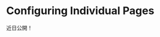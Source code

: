 # Configuring Individual Pages

近日公開！


<!-- After you've configured your Page Set, you can reconfigure some options at the individual page level, including options that weren't available when you initially created the page. Options selected here only affect the page you've selected; they don't affect other pages of the site. Many of these options are the same as those that configure the complete Page Set; See [Configuring Page Sets](./05-configuring-page-sets.md) for more information on those.

To configure an individual page, follow these steps:

1. Open the Product Menu and go to *Site Builder* &rarr; *Pages* under your site's menu. Alternatively, since Liferay DXP 7.3, you can click the (![icon-page-tree](../../../../icon-page-tree.png)) icon next to the Site name to open the Page Tree Menu.

1. Open the Actions menu (![Options](../../../../images/icon-options.png)) next to the page you want to configure and select &rarr; *Configure*. Alternatively, you can click the *Configure* icon on the top right of any page.

1. Update the settings under the [*General*](#general), [*SEO*](#seo), [*Look and Feel*](#look-and-feel), and [*Advanced*](#advanced) tabs with the new values. Note that the *Look and Feel* and *Advanced* tabs aren't available for Content Pages

  ```note::
    Many of the configuration field values are localizable. Click the language flag next to a localized field, select the desired flag for the localization, and provide the translation for the user's locale to translate the field.
  ```

1. Click *Save* to apply the updates to the page.

The available page settings are described in more detail below.

## General

The *General* tab lets you configure the basic information and the design for Widget Pages. You can change the *Name*, *Friendly URL*, and *Page Layout* (Widget Pages only).

**Name:** The title that appears in the browser's title bar, and how the page is identified in the navigation

**Hidden from Navigation Menu Widget:** Whether to include the page in the navigation.

**Friendly URL:** Defines the page's link. It's best practice to have the URL match the name of the Page, so you should update both fields at the same time.

**Inherit Changes:** Defines whether to inherit changes made to the Page Template. This option is only available for pages based on a Page Template, and it is enabled by default. See [Propagating Changes](./07-creating-a-page-template.md#propagating-changes) for more information.

**Page Layout (only available for Widget Pages):** For Widget Pages, you can select a Layout Template that defines droppable locations for widgets. Layout Templates define a number of sections with columns and rows. Widgets added to a section expand (or contract) horizontally to fill the space and can be stacked vertically.

![Setting a layout template for your page.](./configuring-individual-pages/images/01.png)

## SEO

The *SEO* tab provides categorization fields for organizing the page and Search Engine Optimization (SEO) fields for managing the indexing options for the page.

### Categorization

The *Categorization* section shows the categorization options. These tools help organize the page so users can find it through search and navigation. For more information on using tags and categories, see [Organizing Content with Tags and Categories](TODO).

### SEO

SEO provides several ways to optimize the data the page provides to an indexer that's crawling the page.

**HTML Title:** Sets the value of the `<title>` element for the page, which defines the document's title displayed in the browser's title bar or page's tab in the browser.

**Meta Tags:** Sets the meta information for the Site's description, keywords, and robots.

**Sitemap:** tells robots how frequently the page is updated and how it should be prioritized.

  * *Include:* Whether to include the page in the sitemap.

  * *Page Priority:* The priority of the page's URL relative to other URLs for the site. See the Sitemap Protocol's [`<priority>` tag](https://www.sitemaps.org/protocol.html#prioritydef) for more information.

  * *Change Frequency:* How frequently the page is likely to change. See the Sitemap Protocol's [`<changefreq>` tag](https://www.sitemaps.org/protocol.html#changefreqdef) for more information.

**Canonical URL:** Each asset (web content article, blog entry, etc.) has a unique URL. From the search engine's point of view, this makes your pages rank higher since any references to variations of a specific URL are considered references to the same page. You can also use a canonical URL. If the page is localized, you can set whether to generate canonical links by language. If you want to set some of these settings for the entire Site, you can specify them from the Sitemaps and Robots tabs of the Manage Site Settings dialog box (see below).

  * *Use Custom Canonical URL:* Whether to use a custom canonical URL for the page instead of using the System Settings configuration. Once enabled, enter your desired canonical URL in the field that appears. You can define a custom canonical URL for each language. If there's no value for a specific language, the canonical URL for that language is controlled by the global/instance-level setting.

  ![Enter the custom canonical URL that you want to use for the page.](./configuring-individual-pages/images/02.png)

You can also configure canonical URLs at the global and instance levels.

```note::
  Any custom canonical URLs set for individual pages take precedent over the global and instance level settings.
```

1. Open the Product Menu and go to *Control Panel* &rarr; *Configuration*

1. Click on the scope: *System Settings* or *Instance Settings*.

1. Go to *Pages* &rarr; *SEO* and choose one of these options in the *Canonical URL* menu:

  **Use Default Language URL (default):** When a user visits a page in any supported language, the default language's URL is used as the canonical URL.

  **Use Localized URL:** The page's localized URL is used as the canonical URL.

![You can also configure canonical URLs at the global and instance levels.](./configuring-individual-pages/images/03.png)

## Look and Feel

*Look and Feel* lets you set a page-specific theme. You can inherit what you already have configured for your [Page Set's Theme](./05-configuring-page-sets.md#look-and-feel), or you can define a theme per page. This section is available for Content Pages through the [*Look and Feel* menu](./03-content-page-elements.md#look-and-feel) of the Section Builder.

Follow these steps to manage the Theme for a page:

1. Click the radio button for *Define a specific look and feel for this page*.

1. Optionally click the *Change Current Theme* button to choose a different Theme.

1. Modify the available theme settings, color scheme(s), and CSS for the Theme and click *Save* to apply the changes to the page. See the [Configuring Page Sets](./05-configuring-page-sets.md#current-theme) for more information on the available settings for themes.

![You can define a specific look and feel for a page.](./configuring-individual-pages/images/04.png)

## Advanced

The *Advanced* tab contains options useful for specific cases. Some of these are the same as the options available at the Site or Page Set level, but *Custom Fields*, *Embedded Widgets*, and *Customization Settings* are unique to the individual page configuration.

```warning::
  The *Advanced* section contains powerful options that should only be used by those with a firm command of the technology, or they can have major unintended side effects. Proceed with caution.
```

### Advanced Section

*Query String:* Provides parameters to the page. This can be useful for web content templates.

*Target:* sets a target for the page so that it pops up in a particularly named window or appears in a frameset.

*Icon:* Sets an icon for the page that appears in the navigation menu.

### Custom Fields

*Custom Fields* lets you edit the custom fields you have configured for the *Page* resource. These are metadata about the page and can be anything you like, such as author or creation date. If you don't have any custom fields configured in your Site, this option doesn't appear. See [Custom Fields](TODO) for more information on creating Custom Fields.

### Embedded Widgets

This option only appears if you have embedded one or more widgets on the page.

Widgets can be embedded on a page via a web content template or Fragment. See [Adding Templates](TODO) for more information. You can embed a widget on a page layout or theme programmatically. See [Embedding Portlets in Themes](TODO) for more information.

### JavaScript

Code entered in the JavaScript editor is executed at the bottom of the page. Your page's JavaScript is most likely (and should be) included with the Theme. However, this may be a good place to quickly test JavaScript code on a page while not in production.

This configuration option is also available for Page Sets like Public Pages and Private Pages. See the [JavaScript section](./05-configuring-page-sets.md#javascript) of Configuring Page Sets for more information.

### Mobile Device Rules

Apply rules for how this page should render for various mobile devices here. See [Mobile Device Rules](TODO) for more information.

### Customization Settings

This configuration option is only available for Widget Pages. It lets you make portions of the page customizable for site members. You can learn more about page customizations in [Personalizing Pages](./09-personalizing-pages.md). -->
